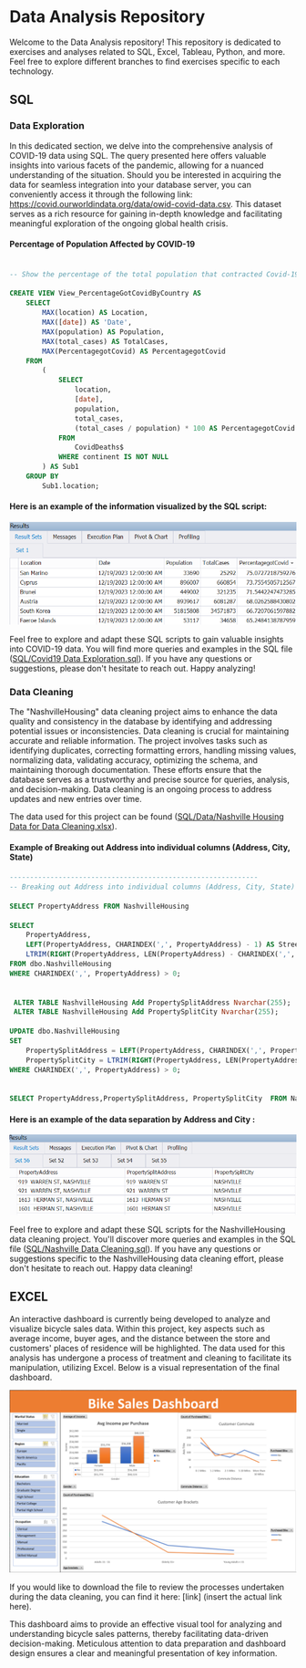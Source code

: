 # Data Analysis Repository

Welcome to the Data Analysis repository! This repository is dedicated to exercises and analyses related to SQL, Excel, Tableau, Python, and more. Feel free to explore different branches to find exercises specific to each technology.

## SQL

### Data Exploration

In this dedicated section, we delve into the comprehensive analysis of COVID-19 data using SQL. The query presented here offers valuable insights into various facets of the pandemic, allowing for a nuanced understanding of the situation. Should you be interested in acquiring the data for seamless integration into your database server, you can conveniently access it through the following link: https://covid.ourworldindata.org/data/owid-covid-data.csv. This dataset serves as a rich resource for gaining in-depth knowledge and facilitating meaningful exploration of the ongoing global health crisis.

#### Percentage of Population Affected by COVID-19

```sql

-- Show the percentage of the total population that contracted Covid-19 by country

CREATE VIEW View_PercentageGotCovidByCountry AS
    SELECT
        MAX(location) AS Location,
        MAX([date]) AS 'Date',
        MAX(population) AS Population,
        MAX(total_cases) AS TotalCases,
        MAX(PercentagegotCovid) AS PercentagegotCovid
    FROM
        (
            SELECT
                location,
                [date],
                population,
                total_cases,
                (total_cases / population) * 100 AS PercentagegotCovid
            FROM
                CovidDeaths$
            WHERE continent IS NOT NULL
        ) AS Sub1
    GROUP BY
        Sub1.location;
```
#### Here is an example of the information visualized by the SQL script:

<p align="center">
  <img src="Images/SQL.png">
</p>

Feel free to explore and adapt these SQL scripts to gain valuable insights into COVID-19 data. You will find more queries and examples in the SQL file ([SQL/Covid19 Data Exploration.sql](https://github.com/Carlos-Delgado-7/Portfolio-Data-Analyst/blob/main/SQL/Covid19%20Data%20Exploration.sql)). If you have any questions or suggestions, please don't hesitate to reach out. Happy analyzing!

### Data Cleaning

The "NashvilleHousing" data cleaning project aims to enhance the data quality and consistency in the database by identifying and addressing potential issues or inconsistencies. Data cleaning is crucial for maintaining accurate and reliable information. The project involves tasks such as identifying duplicates, correcting formatting errors, handling missing values, normalizing data, validating accuracy, optimizing the schema, and maintaining thorough documentation. These efforts ensure that the database serves as a trustworthy and precise source for queries, analysis, and decision-making. Data cleaning is an ongoing process to address updates and new entries over time.

The data used for this project can be found ([SQL/Data/Nashville Housing Data for Data Cleaning.xlsx](https://github.com/Carlos-Delgado-7/Portfolio-Data-Analyst/blob/main/SQL/Data/Nashville%20Housing%20Data%20for%20Data%20Cleaning.xlsx)).

#### Example of Breaking out Address into individual columns (Address, City, State)

```sql
-------------------------------------------------------------
-- Breaking out Address into individual columns (Address, City, State)

SELECT PropertyAddress FROM NashvilleHousing

SELECT 
    PropertyAddress,
    LEFT(PropertyAddress, CHARINDEX(',', PropertyAddress) - 1) AS StreetName,
    LTRIM(RIGHT(PropertyAddress, LEN(PropertyAddress) - CHARINDEX(',', PropertyAddress))) AS City
FROM dbo.NashvilleHousing
WHERE CHARINDEX(',', PropertyAddress) > 0;
 
 
 ALTER TABLE NashvilleHousing Add PropertySplitAddress Nvarchar(255);
 ALTER TABLE NashvilleHousing Add PropertySplitCity Nvarchar(255);
 
UPDATE dbo.NashvilleHousing
SET 
    PropertySplitAddress = LEFT(PropertyAddress, CHARINDEX(',', PropertyAddress) - 1),
    PropertySplitCity = LTRIM(RIGHT(PropertyAddress, LEN(PropertyAddress) - CHARINDEX(',', PropertyAddress)))
WHERE CHARINDEX(',', PropertyAddress) > 0;

 
SELECT PropertyAddress,PropertySplitAddress, PropertySplitCity  FROM NashvilleHousing

```
#### Here is an example of the data separation by Address and City :

<p align="center">
  <img src="Images/DataCleaning.png">
</p>

Feel free to explore and adapt these SQL scripts for the NashvilleHousing data cleaning project. You'll discover more queries and examples in the SQL file ([SQL/Nashville Data Cleaning.sql](https://github.com/Carlos-Delgado-7/Portfolio-Data-Analyst/blob/main/SQL/Nashville%20Data%20Cleaning.sql)). If you have any questions or suggestions specific to the NashvilleHousing data cleaning effort, please don't hesitate to reach out. Happy data cleaning!

## EXCEL

An interactive dashboard is currently being developed to analyze and visualize bicycle sales data. Within this project, key aspects such as average income, buyer ages, and the distance between the store and customers' places of residence will be highlighted. The data used for this analysis has undergone a process of treatment and cleaning to facilitate its manipulation, utilizing Excel. Below is a visual representation of the final dashboard.

<p align="center">
  <img src="Images/Bikes.png">
</p>

If you would like to download the file to review the processes undertaken during the data cleaning, you can find it here: [link] (insert the actual link here).

This dashboard aims to provide an effective visual tool for analyzing and understanding bicycle sales patterns, thereby facilitating data-driven decision-making. Meticulous attention to data preparation and dashboard design ensures a clear and meaningful presentation of key information.







